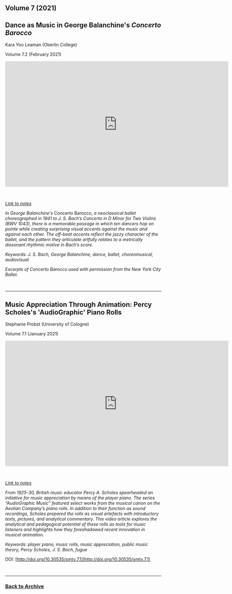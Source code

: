 ## Volume 7 (2021)

## Dance as Music in George Balanchine's *Concerto Barocco*
Kara Yoo Leaman (Oberlin College)

Volume 7.2 (February 2021)

<div class="intrinsic-container intrinsic-container-16x9">
<center><iframe src="https://player.vimeo.com/video/495091183?title=0&byline=0&portrait=0" width="720" height="405" frameborder="0" allow="autoplay; fullscreen" allowfullscreen></iframe></center>
</div><p>&nbsp;</p>

*[Link to notes](http://www.smt-v.org/bibliographies/7_2_Leaman.pdf)*

*In George Balanchine's* Concerto Barocco, *a neoclassical ballet choreographed in 1941 to J. S. Bach’s Concerto in D Minor for Two Violins (BWV 1043), there is a memorable passage in which ten dancers hop on pointe while creating surprising visual accents against the music and against each other. The off-beat accents reflect the jazzy character of the ballet, and the pattern they articulate artfully relates to a metrically dissonant rhythmic motive in Bach’s score.*

*Keywords: J. S. Bach, George Balanchine, dance, ballet, choreomusical, audiovisual*

*Excerpts of Concerto Barocco used with permission from the New York City Ballet.*

<!--DOI: [http://doi.org/10.30535/smtv.7.1](http://doi.org/10.30535/smtv.7.2)-->
<p>&nbsp;</p>
<hr>

## Music Appreciation Through Animation: Percy Scholes's 'AudioGraphic' Piano Rolls
Stephanie Probst (University of Cologne)

Volume 7.1 (January 2021)

<div class="intrinsic-container intrinsic-container-16x9">
<center><iframe src="https://player.vimeo.com/video/456511989?title=0&byline=0&portrait=0" width="720" height="405" frameborder="0" allow="autoplay; fullscreen" allowfullscreen></iframe></center>
</div><p>&nbsp;</p>

*[Link to notes](http://www.smt-v.org/bibliographies/7_1_Probst.pdf)*

*From 1925-30, British music educator Percy A. Scholes spearheaded an initiative for music appreciation by means of the player piano. The series “AudioGraphic Music” featured select works from the musical canon on the Aeolian Company’s piano rolls. In addition to their function as sound recordings, Scholes prepared the rolls as visual artefacts with introductory texts, pictures, and analytical commentary. This video article explores the analytical and pedagogical potential of these rolls as tools for music listeners and highlights how they foreshadowed recent innovation in musical animation.*

*Keywords: player piano, music rolls, music appreciation, public music theory, Percy Scholes, J. S. Bach, fugue*

DOI: [http://doi.org/10.30535/smtv.7.1](http://doi.org/10.30535/smtv.7.1)
<p>&nbsp;</p>
<hr>





### [Back to Archive](index.md)

